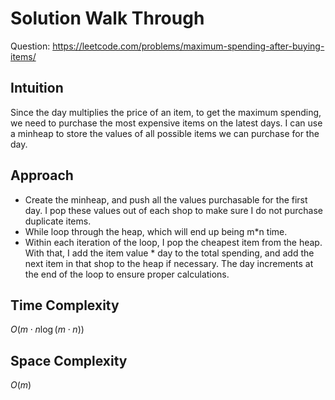 # Solution Walk Through
Question: https://leetcode.com/problems/maximum-spending-after-buying-items/

## Intuition
Since the day multiplies the price of an item, to get the maximum spending, we need to purchase the most expensive items on the latest days. I can use a minheap to store the values of all possible items we can purchase for the day.

## Approach
- Create the minheap, and push all the values purchasable for the first day. I pop these values out of each shop to make sure I do not purchase duplicate items.
- While loop through the heap, which will end up being m*n time.
- Within each iteration of the loop, I pop the cheapest item from the heap. With that, I add the item value * day to the total spending, and add the next item in that shop to the heap if necessary. The day increments at the end of the loop to ensure proper calculations.

## Time Complexity
$O(m \cdot n \log(m \cdot n))$

## Space Complexity
$O(m)$